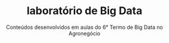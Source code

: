 <h1 align=center>laboratório de Big Data</h1>
<p align=center> Conteúdos desenvolvidos em aulas do 6° Termo de Big Data no Agronegócio</p>




